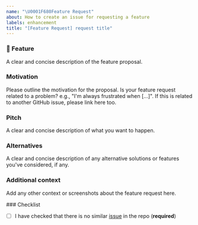 ```yaml
---
name: "\U0001F680Feature Request"
about: How to create an issue for requesting a feature
labels: enhancement
title: "[Feature Request] request title"
---
```


### 🚀 Feature

A clear and concise description of the feature proposal.

### Motivation

Please outline the motivation for the proposal.
Is your feature request related to a problem? e.g., "I'm always frustrated when [...]".
If this is related to another GitHub issue, please link here too.

### Pitch

A clear and concise description of what you want to happen.

### Alternatives

A clear and concise description of any alternative solutions or features you've considered, if any.

### Additional context

Add any other context or screenshots about the feature request here.

### Checklist

- [ ] I have checked that there is no similar [issue](https://github.com/eager-dev/eagerx/issues) in the repo (**required**)


<!--- This Template is an edited version of the one from https://github.com/DLR-RM/stable-baselines3 which is an edited version of the one from https://github.com/pytorch/pytorch -->
